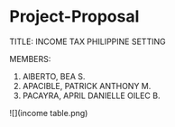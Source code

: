 # Project-Proposal

TITLE: INCOME TAX PHILIPPINE SETTING

MEMBERS:
1. AlBERTO, BEA S.
2. APACIBLE, PATRICK ANTHONY M.
3. PACAYRA, APRIL DANIELLE OILEC B.

![](income table.png)
